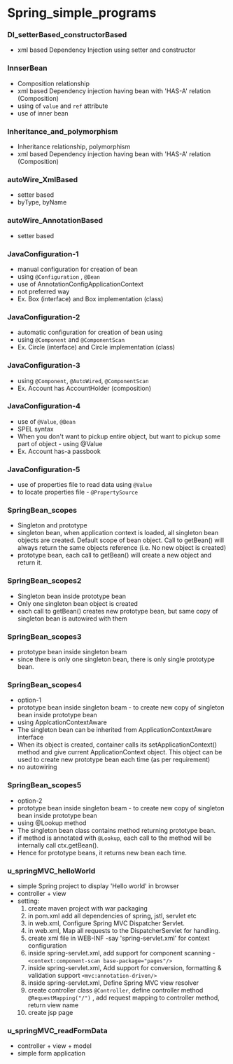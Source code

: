 # Spring_simple_programs

### DI_setterBased_constructorBased
- xml based Dependency Injection using setter and constructor

### InnserBean
- Composition relationship
- xml based Dependency injection having bean with 'HAS-A' relation (Composition)
- using of `value` and `ref` attribute
- use of inner bean

### Inheritance_and_polymorphism
- Inheritance relationship, polymorphism
- xml based Dependency injection having bean with 'HAS-A' relation (Composition)

### autoWire_XmlBased
- setter based
- byType, byName

### autoWire_AnnotationBased
- setter based

### JavaConfiguration-1
- manual configuration for creation of bean
- using `@Configuration` , `@Bean`
- use of AnnotationConfigApplicationContext
- not preferred way
- Ex. Box (interface) and Box implementation (class) 

### JavaConfiguration-2
- automatic configuration for creation of bean using 
- using `@Component` and `@ComponentScan`
- Ex. Circle (interface) and Circle implementation (class) 

### JavaConfiguration-3
- using `@Component`, `@AutoWired`, `@ComponentScan`
- Ex. Account has AccountHolder (composition)

### JavaConfiguration-4
- use of `@Value`, `@Bean`
- SPEL syntax
- When you don't want to pickup entire object, but want to pickup some part of object - using @Value
- Ex. Account has-a passbook

### JavaConfiguration-5
- use of properties file to read data using `@Value` 
- to locate properties file - `@PropertySource`

### SpringBean_scopes
- Singleton and prototype
- singleton bean, when application context is loaded, all singleton bean objects are created. Default scope of bean object. Call to getBean() will always return the same objects reference (i.e. No new object is created)
- prototype bean, each call to getBean() will create a new object and return it. 

### SpringBean_scopes2
- Singleton bean inside prototype bean
- Only one singleton bean object is created
- each call to getBean() creates new prototype bean, but same copy of singleton bean is autowired with them

### SpringBean_scopes3
- prototype bean inside singleton beam
- since there is only one singleton bean, there is only single prototype bean.

### SpringBean_scopes4
- option-1
- prototype bean inside singleton beam - to create new copy of singleton bean inside prototype bean
- using ApplcationContextAware
- The singleton bean can be inherited from ApplicationContextAware interface
- When its object is created, container calls its setApplicationContext() method and give current ApplicationContext object. This object can be used to create new prototype bean each time (as per requirement) 
- no autowiring

### SpringBean_scopes5
- option-2
- prototype bean inside singleton beam - to create new copy of singleton bean inside prototype bean
- using @Lookup method
- The singleton bean class contains method returning prototype bean.
- if method is annotated with `@Lookup`, each call to the method will be internally call ctx.getBean().
- Hence for prototype beans, it returns new bean each time.

### u_springMVC_helloWorld
- simple Spring project to display 'Hello world' in browser
- controller + view
- setting:
	1. create maven project with war packaging
	2. in pom.xml add all dependencies of spring, jstl, servlet etc
	3. in web.xml, Configure Spring MVC Dispatcher Servlet.
	4. in web.xml, Map all requests to the DispatcherServlet for handling.
	5. create xml file in WEB-INF -say 'spring-servlet.xml' for context configuration
	6. inside spring-servlet.xml, add support for component scanning - `<context:component-scan base-package="pages"/>`
	7. inside spring-servlet.xml, Add support for conversion, formatting & validation support `<mvc:annotation-driven/>`
	8. inside spring-servlet.xml, Define Spring MVC view resolver 
	9. create controller class  `@Controller`, define controller method `@RequestMapping("/")` , add request mapping to controller method, return view name 
	10. create jsp page 
	
### u_springMVC_readFormData
- controller + view + model
- simple form application

	

